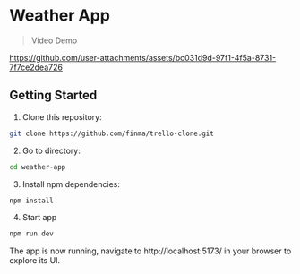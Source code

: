 # Weather App

> Video Demo

https://github.com/user-attachments/assets/bc031d9d-97f1-4f5a-8731-7f7ce2dea726

## Getting Started

1. Clone this repository:

```bash
git clone https://github.com/finma/trello-clone.git
```

2. Go to directory:

```bash
cd weather-app
```

3. Install npm dependencies:

```bash
npm install
```

4. Start app

```bash
npm run dev
```

The app is now running, navigate to http://localhost:5173/ in your browser to explore its UI.

